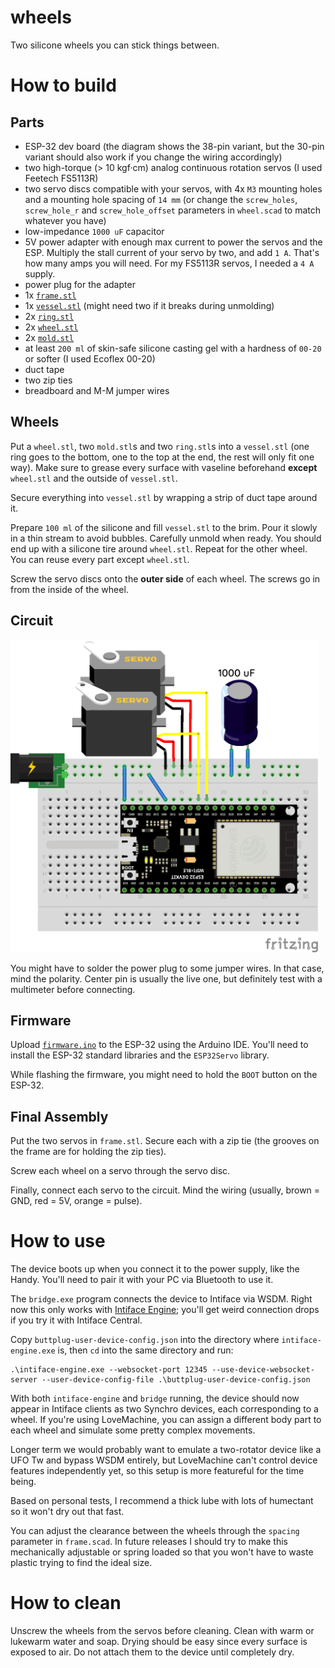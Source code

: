 # wheels

Two silicone wheels you can stick things between.

# How to build

## Parts

- ESP-32 dev board (the diagram shows the 38-pin variant, but the 30-pin variant should also work if
  you change the wiring accordingly)
- two high-torque (> 10 kgf·cm) analog continuous rotation servos (I used Feetech FS5113R)
- two servo discs compatible with your servos, with 4x `M3` mounting holes and a mounting hole
  spacing of `14 mm` (or change the `screw_holes`, `screw_hole_r` and `screw_hole_offset` parameters
  in `wheel.scad` to match whatever you have)
- low-impedance `1000 uF` capacitor
- 5V power adapter with enough max current to power the servos and the ESP. Multiply the stall
  current of your servo by two, and add `1 A`. That's how many amps you will need. For my FS5113R
  servos, I needed a `4 A` supply.
- power plug for the adapter
- 1x [`frame.stl`]
- 1x [`vessel.stl`] (might need two if it breaks during unmolding)
- 2x [`ring.stl`]
- 2x [`wheel.stl`]
- 2x [`mold.stl`]
- at least `200 ml` of skin-safe silicone casting gel with a hardness of `00-20` or softer (I used
  Ecoflex 00-20)
- duct tape
- two zip ties
- breadboard and M-M jumper wires

## Wheels

Put a `wheel.stl`, two `mold.stl`s and two `ring.stl`s into a `vessel.stl` (one ring goes to the
bottom, one to the top at the end, the rest will only fit one way). Make sure to grease every
surface with vaseline beforehand **except** `wheel.stl` and the outside of `vessel.stl`.

Secure everything into `vessel.stl` by wrapping a strip of duct tape around it.

Prepare `100 ml` of the silicone and fill `vessel.stl` to the brim. Pour it slowly in a thin stream
to avoid bubbles. Carefully unmold when ready. You should end up with a silicone tire around
`wheel.stl`. Repeat for the other wheel. You can reuse every part except `wheel.stl`.

Screw the servo discs onto the **outer side** of each wheel. The screws go in from the inside of the
wheel.

## Circuit

<img src = 'wiring.png' height = 500/>

You might have to solder the power plug to some jumper wires. In that case, mind the polarity.
Center pin is usually the live one, but definitely test with a multimeter before connecting.

## Firmware

Upload [`firmware.ino`] to the ESP-32 using the Arduino IDE. You'll need to install the ESP-32
standard libraries and the `ESP32Servo` library.

While flashing the firmware, you might need to hold the `BOOT` button on the ESP-32.

## Final Assembly

Put the two servos in `frame.stl`. Secure each with a zip tie (the grooves on the frame are for
holding the zip ties).

Screw each wheel on a servo through the servo disc.

Finally, connect each servo to the circuit. Mind the wiring (usually, brown = GND, red = 5V, orange
= pulse).

# How to use

The device boots up when you connect it to the power supply, like the Handy. You'll need to pair it
with your PC via Bluetooth to use it.

The `bridge.exe` program connects the device to Intiface via WSDM. Right now this only works with
[Intiface Engine]; you'll get weird connection drops if you try it with Intiface Central.

Copy `buttplug-user-device-config.json` into the directory where `intiface-engine.exe` is, then `cd`
into the same directory and run:

```
.\intiface-engine.exe --websocket-port 12345 --use-device-websocket-server --user-device-config-file .\buttplug-user-device-config.json
```

With both `intiface-engine` and `bridge` running, the device should now appear in Intiface clients
as two Synchro devices, each corresponding to a wheel. If you're using LoveMachine, you can assign a
different body part to each wheel and simulate some pretty complex movements.

Longer term we would probably want to emulate a two-rotator device like a UFO Tw and bypass WSDM
entirely, but LoveMachine can't control device features independently yet, so this setup is more
featureful for the time being.

Based on personal tests, I recommend a thick lube with lots of humectant so it won't dry out that
fast.

You can adjust the clearance between the wheels through the `spacing` parameter in `frame.scad`. In
future releases I should try to make this mechanically adjustable or spring loaded so that you won't
have to waste plastic trying to find the ideal size.

# How to clean

Unscrew the wheels from the servos before cleaning. Clean with warm or lukewarm water and soap.
Drying should be easy since every surface is exposed to air. Do not attach them to the device until
completely dry.

[`frame.stl`]: https://github.com/Sauceke/wheels/releases/latest/download/frame.stl
[`vessel.stl`]: https://github.com/Sauceke/wheels/releases/latest/download/vessel.stl
[`ring.stl`]: https://github.com/Sauceke/wheels/releases/latest/download/ring.stl
[`wheel.stl`]: https://github.com/Sauceke/wheels/releases/latest/download/wheel.stl
[`mold.stl`]: https://github.com/Sauceke/wheels/releases/latest/download/mold.stl
[`firmware.ino`]: https://github.com/Sauceke/wheels/releases/latest/download/firmware.ino
[`buttplug-user-device-config.json`]:
  https://github.com/Sauceke/wheels/releases/latest/download/buttplug-user-device-config.json
[Intiface Engine]: https://github.com/intiface/intiface-engine/releases
